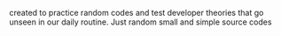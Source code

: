  created to practice random codes and test developer theories that go unseen in our daily routine. Just random small and simple source codes
